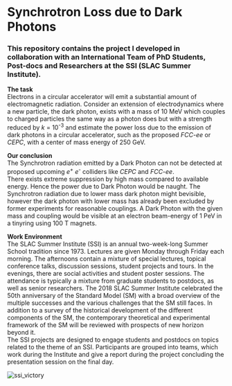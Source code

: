# Synchrotron Loss due to Dark Photons
### This repository contains the project I developed in collaboration with an International Team of PhD Students, Post-docs and Researchers at the SSI (SLAC Summer Institute).

**The task** <br/>
Electrons in a circular accelerator will emit a substantial amount of electromagnetic radiation. Consider an extension of electrodynamics where a new particle, the dark photon, exists with a mass of 10 MeV which couples to charged particles the same way as a photon does but with a strength reduced by *k* = 10<sup>-3</sup> and estimate the power loss due to the emission of dark photons in a circular accelerator, such as the proposed *FCC-ee* or *CEPC*, with a center of mass energy of 250 GeV.

**Our conclusion** <br/>
The Synchrotron radiation emitted by a Dark Photon can not be detected at proposed upcoming *e<sup>+</sup>* *e<sup>-</sup>* colliders like *CEPC* and *FCC-ee*. <br/>
There exists extreme suppression by high mass compared to available energy. Hence the power due to Dark Photon would be naught. The Synchrotron radiation due to lower mass dark photon might bevisible, however the dark photon with lower mass has already been excluded by former experiments for reasonable couplings. A Dark Photon with the given mass and coupling would be visible at an electron beam-energy of 1 PeV in a tinyring using 100 T magnets.

**Work Environment** <br/>
The SLAC Summer Institute (SSI) is an annual two-week-long Summer School tradition since 1973. Lectures are given Monday through Friday each morning. The afternoons contain a mixture of special lectures, topical conference talks, discussion sessions, student projects and tours. In the evenings, there are social activities and student poster sessions. The attendance is typically a mixture from graduate students to postdocs, as well as senior researchers. <bw/>
The 2018 SLAC Summer Institute celebrated the 50th anniversary of the Standard Model (SM) with a broad overview of the multiple successes and the various challenges that the SM still faces. In addition to a survey of the historical development of the different components of the SM, the contemporary theoretical and experimental framework of the SM will be reviewed with prospects of new horizon beyond it. <br/>
The SSI projects are designed to engage students and postdocs on topics related to the theme of an SSI. Participants are grouped into teams, which work during the Institute and give a report during the project concluding the presentation session on the final day.

![ssi_victory](https://user-images.githubusercontent.com/44372889/48962030-061f0e00-ef2f-11e8-9222-603edbb267bd.jpg)
